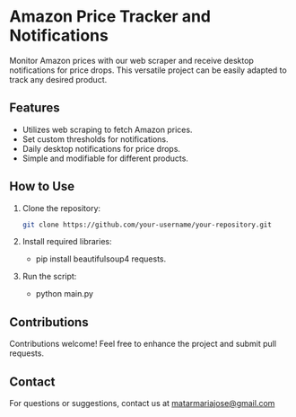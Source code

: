 # Amazon Price Tracker and Notifications

Monitor Amazon prices with our web scraper and receive desktop notifications for price drops. This versatile project can be easily adapted to track any desired product.

## Features

- Utilizes web scraping to fetch Amazon prices.
- Set custom thresholds for notifications.
- Daily desktop notifications for price drops.
- Simple and modifiable for different products.

## How to Use

1. Clone the repository:
   ```bash
   git clone https://github.com/your-username/your-repository.git
2. Install required libraries:
   
   - pip install beautifulsoup4 requests.
   
3. Run the script:

   - python main.py

## Contributions

Contributions welcome! Feel free to enhance the project and submit pull requests.

## Contact
For questions or suggestions, contact us at matarmariajose@gmail.com


